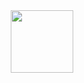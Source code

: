 <div id="header" align="center">
  <img src="[https://media.giphy.com/media/M9gbBd9nbDrOTu1Mqx/giphy.gif" width="100](https://giphy.com/gifs/CleverCodeLab-nft-computer-working-m6pvmOSXuTEPaKFWBz"/>
</div>
